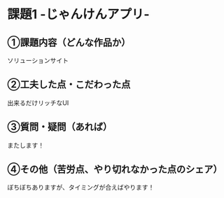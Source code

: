 # 課題1 -じゃんけんアプリ-
## ①課題内容（どんな作品か）
ソリューションサイト
## ②工夫した点・こだわった点
出来るだけリッチなUI

## ③質問・疑問（あれば）
またします！

## ④その他（苦労点、やり切れなかった点のシェア）
ぼちぼちありますが、タイミングが合えばやります！
